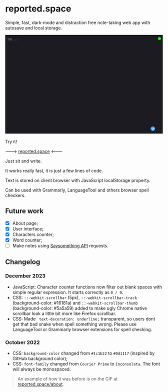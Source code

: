 # reported.space

Simple, fast, dark-mode and distraction free note-taking web app with autosave and local storage.

![proof](https://raw.githubusercontent.com/petry078/reported/main/proof.jpeg)

Try it!

---> [reported.space](https://reported.space) <---

Just sit and write.

It works really fast, it is just a few lines of code.

Text is stored on client browser with JavaScript localStorage property.

Can be used with Grammarly, LanguageTool and others browser spell checkers.

## Future work

- [x] About page;
- [x] User interface;
- [x] Characters counter;
- [x] Word counter;
- [ ] Make notes using [Saysomething API](https://github.com/petry078/saysomething) requests.

## Changelog

### December 2023

* JavaScript: Character counter functions now filter out blank spaces with simple regular expression. It starts correctly as `0 / 0`.
* CSS: `::-webkit-scrollbar` (5px), `::-webkit-scrollbar-track` (background-color: #16181a) and `::-webkit-scrollbar-thumb` (background-color: #5a5a59) added to make ugly Chrome native scrollbar look a little bit more like Firefox scrollbar.
* CSS: Made ` text-decoration: underline;` transparent, so users dont get that bad snake when spell something wrong. Please use LanguageTool or Grammarly browser extensions for spell checking.

### October 2022

* CSS: `background-color` changed from `#1c1b22` to `#0d1117` (inspired by GitHub background color);
* CSS: `font-family` changed from `Courier Prime` to `Inconsolata`. The font will always be monospaced.

> An example of how it was before is on the GIF at [reported.space/about](https://reported.space/about).
